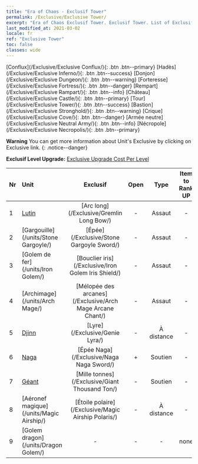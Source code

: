 ```yaml
---
title: "Era of Chaos - Exclusif Tower"
permalink: /Exclusive/Exclusive Tower/
excerpt: "Era of Chaos Exclusif Tower. Exclusif Tower. List of Exclusif Tower in Era of Chaos"
last_modified_at: 2021-03-02
locale: fr
ref: "Exclusive Tower"
toc: false
classes: wide
---
```

 [Conflux](/Exclusive/Exclusive Conflux/){: .btn .btn--primary} [Hadès](/Exclusive/Exclusive Inferno/){: .btn .btn--success} [Donjon](/Exclusive/Exclusive Dungeon/){: .btn .btn--warning} [Forteresse](/Exclusive/Exclusive Fortress/){: .btn .btn--danger} [Rempart](/Exclusive/Exclusive Rampart/){: .btn .btn--info} [Château](/Exclusive/Exclusive Castle/){: .btn .btn--primary} [Tour](/Exclusive/Exclusive Tower/){: .btn .btn--success} [Bastion](/Exclusive/Exclusive Stronghold/){: .btn .btn--warning} [Crique](/Exclusive/Exclusive Cove/){: .btn .btn--danger} [Armée neutre](/Exclusive/Exclusive Neutral Army/){: .btn .btn--info} [Nécropole](/Exclusive/Exclusive Necropolis/){: .btn .btn--primary} 

**Warning** You can get more information about Unit's Exclusive by clicking on Exclusive link. 
{: .notice--danger}

 **Exclusif Level Upgrade:** [Exclusive Upgrade Cost Per Level](/Exclusive/ExclusiveUpgradeCostPerLevel/)

  | Nr |         Unit        | Exclusif | Open  |    Type   |  Item to Rank UP      |  Skin   |
  |:---|:--------------------|:-------------:|:-----:|:---------:|:---------------------:|:-------:|
  | 1  | [Lutin](/units/Gremlin/) | [Arc long](/Exclusive/Gremlin Long Bow/) | - | Assaut | - | - |
  | 2  | [Gargouille](/units/Stone Gargoyle/) | [Épée](/Exclusive/Stone Gargoyle Sword/) | - | Assaut | - | - |
  | 3  | [Golem de fer](/units/Iron Golem/) | [Bouclier iris](/Exclusive/Iron Golem Iris Shield/) | - | Assaut | - | - |
  | 4  | [Archimage](/units/Arch Mage/) | [Mélopée des arcanes](/Exclusive/Arch Mage Arcane Chant/) | - | Assaut | - | - |
  | 5  | [Djinn](/units/Genie/) | [Lyre](/Exclusive/Genie Lyra/) | - | À distance | - | - |
  | 6  | [Naga](/units/Naga/) | [Épée Naga](/Exclusive/Naga Naga Sword/) | + | Soutien | - | - |
  | 7  | [Géant](/units/Giant/) | [Mille tonnes](/Exclusive/Giant Thousand Ton/) | - | Soutien | - | - |
  | 8  | [Aéronef magique](/units/Magic Airship/) | [Étoile polaire](/Exclusive/Magic Airship Polaris/) | - | À distance | - | - |
  | 9  | [Golem dragon](/units/Dragon Golem/) | - | - | - | none | none |
